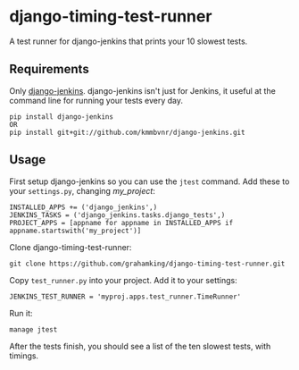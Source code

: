 django-timing-test-runner
=========================

A test runner for django-jenkins that prints your 10 slowest tests.

## Requirements

Only [django-jenkins](https://github.com/kmmbvnr/django-jenkins). django-jenkins isn't just for Jenkins, it useful at the command line for running your tests every day.

    pip install django-jenkins
    OR
    pip install git+git://github.com/kmmbvnr/django-jenkins.git

## Usage

First setup django-jenkins so you can use the `jtest` command. Add these to your `settings.py`, changing _my_project_:

    INSTALLED_APPS += ('django_jenkins',)
    JENKINS_TASKS = ('django_jenkins.tasks.django_tests',)
    PROJECT_APPS = [appname for appname in INSTALLED_APPS if appname.startswith('my_project')]

Clone django-timing-test-runner:

    git clone https://github.com/grahamking/django-timing-test-runner.git

Copy `test_runner.py` into your project. Add it to your settings:

    JENKINS_TEST_RUNNER = 'myproj.apps.test_runner.TimeRunner'

Run it:

    manage jtest

After the tests finish, you should see a list of the ten slowest tests, with timings.
